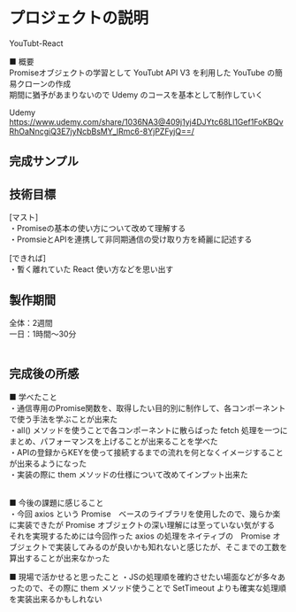 # プロジェクトの説明

YouTubt-React<br>

■ 概要<br>
Promiseオブジェクトの学習として YouTubt API V3 を利用した YouTube の簡易クローンの作成<br>
期間に猶予があまりないので Udemy のコースを基本として制作していく

Udemy
https://www.udemy.com/share/1036NA3@409j1yj4DJYtc68Ll1Gef1FoKBQvRhOaNncgiQ3E7jyNcbBsMY_lRmc6-8YjPZFyjQ==/

## 完成サンプル



## 技術目標

[マスト]<br>
・Promiseの基本の使い方について改めて理解する<br>
・PromsieとAPIを連携して非同期通信の受け取り方を綺麗に記述する<br>

[できれば]<br>
・暫く離れていた React 使い方などを思い出す

## 製作期間
全体：2週間<br>
一日：1時間～30分<br>
<br>

## 完成後の所感

■ 学べたこと<br>
・通信専用のPromise関数を、取得したい目的別に制作して、各コンポーネントで使う手法を学ぶことが出来た<br>
・all() メソッドを使うことで各コンポーネントに散らばった fetch 処理を一つにまとめ、パフォーマンスを上げることが出来ることを学べた<br>
・APIの登録からKEYを使って接続するまでの流れを何となくイメージすることが出来るようになった<br>
・実装の際に them メソッドの仕様について改めてインプット出来た<br>
<br>

■ 今後の課題に感じること<br>
・今回 axios という Promise　ベースのライブラリを使用したので、幾らか楽に実装できたが Promise オブジェクトの深い理解には至っていない気がする<br>
それを実現するためには今回作った axios の処理をネイティブの　Promise オブジェクトで実装してみるのが良いかも知れないと感じたが、そこまでの工数を算出することが出来なかった
<br>

■ 現場で活かせると思ったこと
・JSの処理順を確約させたい場面などが多々あったので、その際に them メソッド使うことで SetTimeout よりも確実な処理順を実装出来るかもしれない

